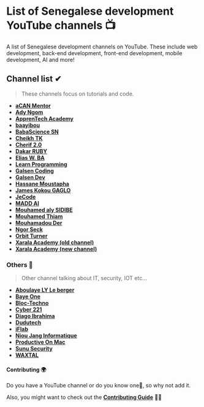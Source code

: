 # List of Senegalese development YouTube channels 📺

A list of Senegalese development channels on YouTube. These include web development, back-end development, front-end development, mobile development, AI and more!

## Channel list ✔

> These channels focus on tutorials and code.

* **[aCAN Mentor](https://www.youtube.com/channel/UCNLda7VaWLfKrPA4uunFVjg)**
* **[Ady Ngom](https://www.youtube.com/user/adytouba)**
* **[ApprenTech Academy](https://www.youtube.com/channel/UCE_ZKSHpebKvh6uEzkRW9FQ)**
* **[baayibou](https://www.youtube.com/channel/UCVKTpAvflvMr379LVBfs82A)**
* **[BabaScience SN](https://www.youtube.com/channel/UCJyVQanD7cg4uB5ngcUls3Q)**
* **[Cheikh TK](https://www.youtube.com/channel/UCFbdlx44JOBDh41-ruUb0Eg)**
* **[Cherif 2.0](https://www.youtube.com/channel/UCd8enJR1ij-dPxp_HWV793Q)**
* **[Dakar RUBY](https://www.youtube.com/channel/UCcG2adsEO9uBxFye3ZS6qrw)**
* **[Elias W. BA](https://www.youtube.com/channel/UCHJfgo-twozt9nNq0XplU_g)**
* **[Learn Programming](https://www.youtube.com/channel/UC6yN8ebtKOgFlBbYQJQN1DA)**
* **[Galsen Coding](https://www.youtube.com/channel/UCIoT3bVjxrzHmwV9jW9KXgg)**
* **[Galsen Dev](https://www.youtube.com/channel/UCw0TqM96VksbRMgcafdUVSQ)**
* **[Hassane Moustapha](https://www.youtube.com/user/MrHkairi)**
* **[James Kokou GAGLO](https://www.youtube.com/channel/UCLf28QwKUmINeUqjxR3bK0w)**
* **[JeCode](https://www.youtube.com/channel/UChazX8d8twXQZ21MpxoHRBA)**
* **[MADD AI](https://www.youtube.com/channel/UCA-if5ueDAWvtZ161CH8yzQ)**
* **[Mouhamed aly SIDIBE](https://www.youtube.com/channel/UC-Rak9WhKgjARd5NwyYzdlQ)**
* **[Mouhamed Thiam](https://www.youtube.com/channel/UCFp5f1TxumMV3g4H2lirYaA)**
* **[Mouhamadou Der](https://www.youtube.com/user/derkhadim)**
* **[Ngor Seck](https://www.youtube.com/channel/UCju7C4DmUvrAzeAnTn-rCfw)**
* **[Orbit Turner](https://www.youtube.com/channel/UC2Y1r60Mh_IWZGoIC_8rDhg)**
* **[Xarala Academy (old channel)](https://www.youtube.com/channel/UCtzF4GCqstzrc6UWUNjlQiQ)**
* **[Xarala Academy (new channel)](https://www.youtube.com/channel/UCWLAHExZZ7j0c97w5RJdO7Q)**

### Others 📁

> Other channel talking about IT, security, IOT etc...

* **[Aboulaye LY Le berger](https://www.youtube.com/channel/UCLJce0Zphs61fmjQfVI4rlw)**
* **[Baye One](https://www.youtube.com/channel/UCCQ2nMBMxdaQ0qjSBl9vj5A)**
* **[Bloc-Techno](https://www.youtube.com/user/ThePipa00)**
* **[Cyber 221](https://www.youtube.com/channel/UCdc-nYql6rLRauKb8BXQkHw)**
* **[Diago Ibrahima](https://www.youtube.com/channel/UCSgQIvviSJxLwGPS3sgcnlA)**
* **[Dudutech](https://www.youtube.com/channel/UCAxIyfPFUcfzTe-SQ_QPX6g)**
* **[iFlab](https://www.youtube.com/channel/UCgQa4dk7EsH937CT3wOodWQ)**
* **[Niou Jang Informatique](https://www.youtube.com/channel/UCTweGeIUC_RLBB5HZMheXUA)**
* **[Productive On Mac](https://www.youtube.com/channel/UC_kwMczpaKVu2pG0JZJORQw)**
* **[Sunu Security](https://www.youtube.com/channel/UCMGNNtDYQUjVGKKVyTdpgsQ)**
* **[WAXTAL](https://www.youtube.com/channel/UC48BFV04wmJvWlV2tJFBPmg)**

#### Contributing 🌍

Do you have a YouTube channel or do you know one🤔, so why not add it.

Also, you might want to check out the **[Contributing Guide](https://github.com/daoodaba975/senegal-YouTuber-Dev-List/blob/master/CONTRIBUTING.md)** 🤝🏾

